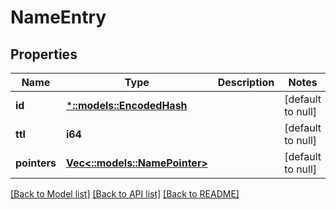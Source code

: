 # NameEntry

## Properties
Name | Type | Description | Notes
------------ | ------------- | ------------- | -------------
**id** | [***::models::EncodedHash**](EncodedHash.md) |  | [default to null]
**ttl** | **i64** |  | [default to null]
**pointers** | [**Vec<::models::NamePointer>**](NamePointer.md) |  | [default to null]

[[Back to Model list]](../README.md#documentation-for-models) [[Back to API list]](../README.md#documentation-for-api-endpoints) [[Back to README]](../README.md)


